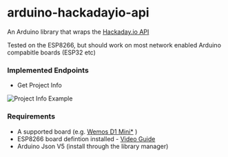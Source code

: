# arduino-hackadayio-api

An Arduino library that wraps the [Hackaday.io API](https://dev.hackaday.io)

Tested on the ESP8266, but should work on most network enabled Arduino compabitle boards (ESP32 etc)

### Implemented Endpoints

- Get Project Info

![Project Info Example](https://cdn.hackaday.io/images/5341661549201595052.PNG)


### Requirements

- A supported board (e.g. [Wemos D1 Mini*](http://s.click.aliexpress.com/e/uzFUnIe) )
- ESP8266 board defintion installed - [Video Guide](https://www.youtube.com/watch?v=AFUAMVFzpWw)
- Arduino Json V5 (install through the library manager)